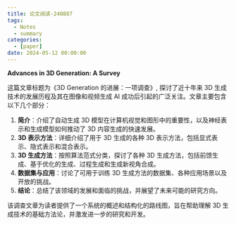```yaml
---
title: 论文阅读-240807
tags: 
  - Notes
  - summary
categories: 
  - [paper]
date: 2024-05-12 00:00:00
---
```


**Advances in 3D Generation: A Survey**

<!-- more -->

这篇文章标题为《3D Generation 的进展：一项调查》, 探讨了近十年来 3D 生成技术的发展历程及其在图像和视频生成 AI 成功后引起的广泛关注。文章主要包含以下几个部分：

1. **简介**：介绍了自动生成 3D 模型在计算机视觉和图形中的重要性，以及神经表示和生成模型如何推动了 3D 内容生成的快速发展。
2. **3D 表示方法**：详细介绍了用于 3D 生成的各种 3D 表示方法，包括显式表示、隐式表示和混合表示。
3. **3D 生成方法**：按照算法范式分类，探讨了各种 3D 生成方法，包括前馈生成、基于优化的生成、过程生成和生成新视角合成。
4. **数据集与应用**：讨论了可用于训练 3D 生成方法的数据集、各种应用场景以及开放的挑战。
5. **结论**：总结了该领域的发展和面临的挑战，并展望了未来可能的研究方向。

该调查文章为读者提供了一个系统的概述和结构化的路线图，旨在帮助理解 3D 生成技术的基础方法论，并激发进一步的研究和开发。

